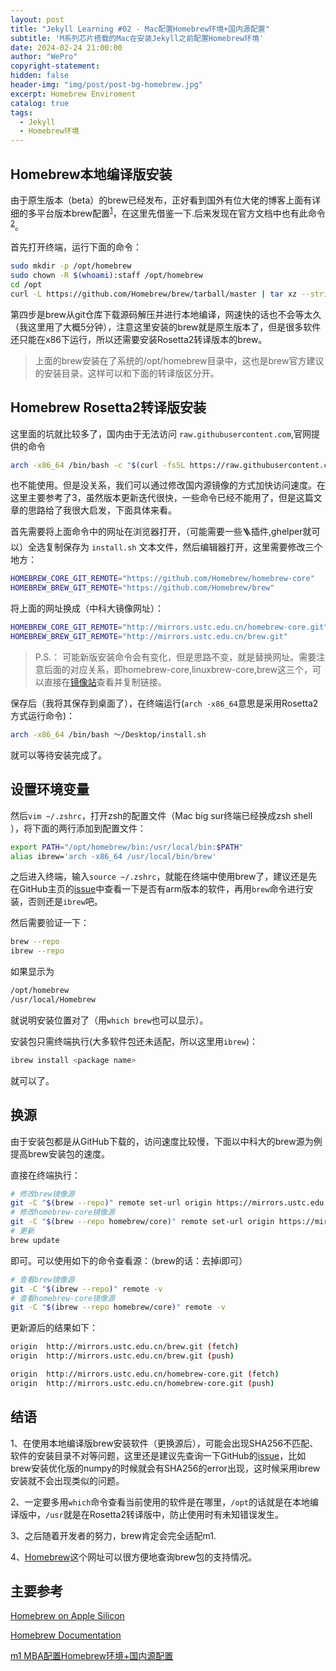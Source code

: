 ```yaml
---
layout: post
title: "Jekyll Learning #02 - Mac配置Homebrew环境+国内源配置"
subtitle: 'M系列芯片搭载的Mac在安装Jekyll之前配置Homebrew环境'
date: 2024-02-24 21:00:00
author: "WePro"
copyright-statement: 
hidden: false
header-img: "img/post/post-bg-homebrew.jpg"
excerpt: Homebrew Enviroment
catalog: true
tags:
  - Jekyll
  - Homebrew环境
---
```



## Homebrew本地编译版安装

由于原生版本（beta）的brew已经发布，正好看到国外有位大佬的博客上面有详细的多平台版本brew配置<sup>[1](https://soff.es/blog/homebrew-on-apple-silicon)</sup>，在这里先借鉴一下.后来发现在官方文档中也有此命令<sup>[2](https://docs.brew.sh/Installation#untar-anywhere)</sup>。

首先打开终端，运行下面的命令：

```bash
sudo mkdir -p /opt/homebrew
sudo chown -R $(whoami):staff /opt/homebrew
cd /opt
curl -L https://github.com/Homebrew/brew/tarball/master | tar xz --strip 
```

第四步是brew从git仓库下载源码解压并进行本地编译，网速快的话也不会等太久（我这里用了大概5分钟），注意这里安装的brew就是原生版本了，但是很多软件还只能在x86下运行，所以还需要安装Rosetta2转译版本的brew。

>上面的brew安装在了系统的/opt/homebrew目录中，这也是brew官方建议的安装目录，这样可以和下面的转译版区分开。

## Homebrew Rosetta2转译版安装

这里面的坑就比较多了，国内由于无法访问 `raw.githubusercontent.com`,官网提供的命令

```bash
arch -x86_64 /bin/bash -c "$(curl -fsSL https://raw.githubusercontent.com/Homebrew/install/master/install.sh)"
```

也不能使用。但是没关系，我们可以通过修改国内源镜像的方式加快访问速度。在这里主要参考了3，虽然版本更新迭代很快，一些命令已经不能用了，但是这篇文章的思路给了我很大启发，下面具体来看。

首先需要将上面命令中的网址在浏览器打开，（可能需要一些🪜插件,ghelper就可以）全选复制保存为 `install.sh` 文本文件，然后编辑器打开，这里需要修改三个地方：

```bash
HOMEBREW_CORE_GIT_REMOTE="https://github.com/Homebrew/homebrew-core"
HOMEBREW_BREW_GIT_REMOTE="https://github.com/Homebrew/brew"
```

将上面的网址换成（中科大镜像网址）：

```bash
HOMEBREW_CORE_GIT_REMOTE="http://mirrors.ustc.edu.cn/homebrew-core.git"
HOMEBREW_BREW_GIT_REMOTE="http://mirrors.ustc.edu.cn/brew.git"
```

>P.S.： 可能新版安装命令会有变化，但是思路不变，就是替换网址。需要注意后面的对应关系，即homebrew-core,linuxbrew-core,brew这三个，可以直接在[镜像站](https://mirrors.ustc.edu.cn/)查看并复制链接。

保存后（我将其保存到桌面了），在终端运行(`arch -x86_64`意思是采用Rosetta2方式运行命令)：

```bash
arch -x86_64 /bin/bash ～/Desktop/install.sh
```

就可以等待安装完成了。

## 设置环境变量

然后`vim ~/.zshrc`，打开zsh的配置文件（Mac big sur终端已经换成zsh shell ），将下面的两行添加到配置文件：

```bash
export PATH="/opt/homebrew/bin:/usr/local/bin:$PATH"
alias ibrew='arch -x86_64 /usr/local/bin/brew'
```

之后进入终端，输入`source ~/.zshrc`，就能在终端中使用brew了，建议还是先在GitHub主页的[issue](https://github.com/Homebrew/brew/issues/7857)中查看一下是否有arm版本的软件，再用`brew`命令进行安装，否则还是`ibrew`吧。

然后需要验证一下：

```bash
brew --repo
ibrew --repo
```
如果显示为

```bash
/opt/homebrew
/usr/local/Homebrew
```

就说明安装位置对了（用`which brew`也可以显示）。

安装包只需终端执行(大多软件包还未适配，所以这里用`ibrew`)：

```bash
ibrew install <package name>
```

就可以了。

## 换源

由于安装包都是从GitHub下载的，访问速度比较慢，下面以中科大的brew源为例提高brew安装包的速度。

直接在终端执行：

```bash
# 修改brew镜像源
git -C "$(brew --repo)" remote set-url origin https://mirrors.ustc.edu.cn/brew.git
# 修改homebrew-core镜像源
git -C "$(brew --repo homebrew/core)" remote set-url origin https://mirrors.ustc.edu.cn/homebrew-core.git
# 更新
brew update
```

即可。可以使用如下的命令查看源：（brew的话：去掉i即可）

```bash
# 查看brew镜像源
git -C "$(ibrew --repo)" remote -v
# 查看homebrew-core镜像源
git -C "$(ibrew --repo homebrew/core)" remote -v
```

更新源后的结果如下：

```bash
origin	http://mirrors.ustc.edu.cn/brew.git (fetch)
origin	http://mirrors.ustc.edu.cn/brew.git (push)

origin	http://mirrors.ustc.edu.cn/homebrew-core.git (fetch)
origin	http://mirrors.ustc.edu.cn/homebrew-core.git (push)
```

## 结语
1、在使用本地编译版brew安装软件（更换源后），可能会出现SHA256不匹配、软件的安装目录不对等问题，这里还是建议先查询一下GitHub的[issue](https://github.com/Homebrew/brew/issues/7857)，比如brew安装优化版的numpy的时候就会有SHA256的error出现，这时候采用ibrew安装就不会出现类似的问题。

2、一定要多用`which`命令查看当前使用的软件是在哪里，`/opt`的话就是在本地编译版中，`/usr`就是在Rosetta2转译版中，防止使用时有未知错误发生。

3、之后随着开发者的努力，brew肯定会完全适配m1.

4、[Homebrew](https://doesitarm.com/kind/homebrew/)这个网址可以很方便地查询brew包的支持情况。

## 主要参考

[Homebrew on Apple Silicon](https://soff.es/blog/homebrew-on-apple-silicon)

[Homebrew Documentation](https://docs.brew.sh/Installation#untar-anywhere)

[m1 MBA配置Homebrew环境+国内源配置](https://blog.csdn.net/qq_41437512/article/details/112435816)